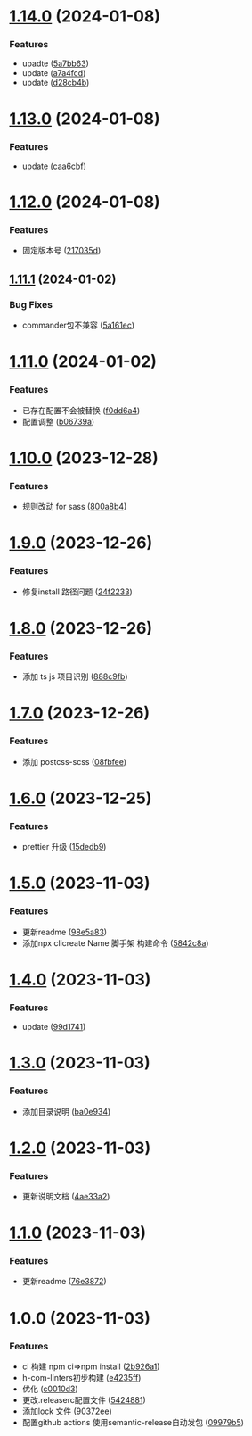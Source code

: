 # [1.14.0](https://github.com/raincolor/H-com-linters/compare/v1.13.0...v1.14.0) (2024-01-08)


### Features

* upadte ([5a7bb63](https://github.com/raincolor/H-com-linters/commit/5a7bb6389607016261d2a75f4bbad207a593665b))
* update ([a7a4fcd](https://github.com/raincolor/H-com-linters/commit/a7a4fcd4cdfbd2b376ea6aabc78662566073e6fe))
* update ([d28cb4b](https://github.com/raincolor/H-com-linters/commit/d28cb4b44ee559542a3bd342bf12d3c6e708d0ee))

# [1.13.0](https://github.com/raincolor/H-com-linters/compare/v1.12.0...v1.13.0) (2024-01-08)


### Features

* update ([caa6cbf](https://github.com/raincolor/H-com-linters/commit/caa6cbf95e9d1e4b5afc29202df8146f311fcf35))

# [1.12.0](https://github.com/raincolor/H-com-linters/compare/v1.11.1...v1.12.0) (2024-01-08)


### Features

* 固定版本号 ([217035d](https://github.com/raincolor/H-com-linters/commit/217035df9092526b296ab65002ac58b04a7ea3f9))

## [1.11.1](https://github.com/raincolor/H-com-linters/compare/v1.11.0...v1.11.1) (2024-01-02)


### Bug Fixes

* commander包不兼容 ([5a161ec](https://github.com/raincolor/H-com-linters/commit/5a161ecda1d29a2a8cd6279c5293f4bab3f4c0b8))

# [1.11.0](https://github.com/raincolor/H-com-linters/compare/v1.10.0...v1.11.0) (2024-01-02)


### Features

* 已存在配置不会被替换 ([f0dd6a4](https://github.com/raincolor/H-com-linters/commit/f0dd6a49a99404bb1d69b5feaaa4899eb97732d5))
* 配置调整 ([b06739a](https://github.com/raincolor/H-com-linters/commit/b06739ad08169c9430fa00e3a60c776358a102a7))

# [1.10.0](https://github.com/raincolor/H-com-linters/compare/v1.9.0...v1.10.0) (2023-12-28)


### Features

* 规则改动 for sass ([800a8b4](https://github.com/raincolor/H-com-linters/commit/800a8b40db52e79c63a80263a690ec2f25dca112))

# [1.9.0](https://github.com/raincolor/H-com-linters/compare/v1.8.0...v1.9.0) (2023-12-26)


### Features

* 修复install 路径问题 ([24f2233](https://github.com/raincolor/H-com-linters/commit/24f22339598d63e50208a28fafde7c3420865a60))

# [1.8.0](https://github.com/raincolor/H-com-linters/compare/v1.7.0...v1.8.0) (2023-12-26)


### Features

* 添加 ts js 项目识别 ([888c9fb](https://github.com/raincolor/H-com-linters/commit/888c9fb227180a115a9d0a436622722249cb56ac))

# [1.7.0](https://github.com/raincolor/H-com-linters/compare/v1.6.0...v1.7.0) (2023-12-26)


### Features

* 添加 postcss-scss ([08fbfee](https://github.com/raincolor/H-com-linters/commit/08fbfee68827b535d1c156e120f7724181fc927a))

# [1.6.0](https://github.com/raincolor/H-com-linters/compare/v1.5.0...v1.6.0) (2023-12-25)


### Features

* prettier 升级 ([15dedb9](https://github.com/raincolor/H-com-linters/commit/15dedb9e20670fc59f660aad91e270041284d3d6))

# [1.5.0](https://github.com/raincolor/H-com-linters/compare/v1.4.0...v1.5.0) (2023-11-03)


### Features

* 更新readme ([98e5a83](https://github.com/raincolor/H-com-linters/commit/98e5a832b6468fa9bf8de93dfd34a92ea5624061))
* 添加npx clicreate Name  脚手架 构建命令 ([5842c8a](https://github.com/raincolor/H-com-linters/commit/5842c8a41a2991dabe7342539d31662e9e80e5c1))

# [1.4.0](https://github.com/raincolor/H-com-linters/compare/v1.3.0...v1.4.0) (2023-11-03)


### Features

* update ([99d1741](https://github.com/raincolor/H-com-linters/commit/99d1741da78422a33431cc9974d92d4be975da66))

# [1.3.0](https://github.com/raincolor/H-com-linters/compare/v1.2.0...v1.3.0) (2023-11-03)


### Features

* 添加目录说明 ([ba0e934](https://github.com/raincolor/H-com-linters/commit/ba0e934b2d18b60aeafef800106b52e1e6dd995e))

# [1.2.0](https://github.com/raincolor/H-com-linters/compare/v1.1.0...v1.2.0) (2023-11-03)


### Features

* 更新说明文档 ([4ae33a2](https://github.com/raincolor/H-com-linters/commit/4ae33a22d235dbd83f1d0a96219491ed7bf546e7))

# [1.1.0](https://github.com/raincolor/H-com-linters/compare/v1.0.0...v1.1.0) (2023-11-03)


### Features

* 更新readme ([76e3872](https://github.com/raincolor/H-com-linters/commit/76e3872b38559801cd29b45efe312dcffbe2c032))

# 1.0.0 (2023-11-03)


### Features

*  ci 构建 npm ci=>npm install ([2b926a1](https://github.com/raincolor/H-com-linters/commit/2b926a17c00dcbd6a442b5ff33d49b0026773330))
* h-com-linters初步构建 ([e4235ff](https://github.com/raincolor/H-com-linters/commit/e4235ff0bcc5d94746ee69fd09b30e46dcaf0104))
* 优化 ([c0010d3](https://github.com/raincolor/H-com-linters/commit/c0010d3538661f9937efc6cd4ff8b4951dab0767))
* 更改.releaserc配置文件 ([5424881](https://github.com/raincolor/H-com-linters/commit/5424881c9817b05084bf5e655f9bfec80069483b))
* 添加lock 文件 ([90372ee](https://github.com/raincolor/H-com-linters/commit/90372eecf8faa628ad1567cb3070579e5b628fb3))
* 配置github actions 使用semantic-release自动发包 ([09979b5](https://github.com/raincolor/H-com-linters/commit/09979b5339aa184dc736652d3db77fd981082f93))
